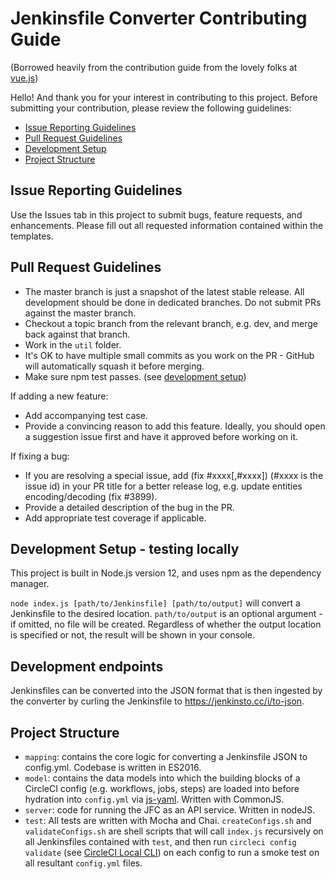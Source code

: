 # Jenkinsfile Converter Contributing Guide

(Borrowed heavily from the contribution guide from the lovely folks at [vue.js](https://github.com/vuejs/vue))

Hello! And thank you for your interest in contributing to this project. Before submitting your contribution, please review the following guidelines:

- [Issue Reporting Guidelines](#issue-reporting-guidelines)
- [Pull Request Guidelines](#pull-request-guidelines)
- [Development Setup](#development-setup)
- [Project Structure](#project-structure)

## Issue Reporting Guidelines

Use the Issues tab in this project to submit bugs, feature requests, and enhancements. Please fill out all requested information contained within the templates.

## Pull Request Guidelines

- The master branch is just a snapshot of the latest stable release. All development should be done in dedicated branches. Do not submit PRs against the master branch.
- Checkout a topic branch from the relevant branch, e.g. dev, and merge back against that branch.
- Work in the `util` folder.
- It's OK to have multiple small commits as you work on the PR - GitHub will automatically squash it before merging.
- Make sure npm test passes. (see [development setup](#development-setup))

If adding a new feature:

- Add accompanying test case.
- Provide a convincing reason to add this feature. Ideally, you should open a suggestion issue first and have it approved before working on it.

If fixing a bug:

- If you are resolving a special issue, add (fix #xxxx[,#xxxx]) (#xxxx is the issue id) in your PR title for a better release log, e.g. update entities encoding/decoding (fix #3899).
- Provide a detailed description of the bug in the PR.
- Add appropriate test coverage if applicable.

## Development Setup - testing locally

This project is built in Node.js version 12, and uses npm as the dependency manager.

`node index.js [path/to/Jenkinsfile] [path/to/output]` will convert a Jenkinsfile to the desired location. `path/to/output` is an optional argument - if omitted, no file will be created. Regardless of whether the output location is specified or not, the result will be shown in your console.

## Development endpoints

Jenkinsfiles can be converted into the JSON format that is then ingested by the converter by curling the Jenkinsfile to https://jenkinsto.cc/i/to-json.

## Project Structure

- `mapping`: contains the core logic for converting a Jenkinsfile JSON to config.yml. Codebase is written in ES2016.
- `model`: contains the data models into which the building blocks of a CircleCI config (e.g. workflows, jobs, steps) are loaded into before hydration into `config.yml` via [js-yaml](https://github.com/nodeca/js-yaml). Written with CommonJS.
- `server`: code for running the JFC as an API service. Written in nodeJS.
- `test`: All tests are written with Mocha and Chai. `createConfigs.sh` and `validateConfigs.sh` are shell scripts that will call `index.js` recursively on all Jenkinsfiles contained with `test`, and then run `circleci config validate` (see [CircleCI Local CLI](https://circleci.com/docs/2.0/local-cli/)) on each config to run a smoke test on all resultant `config.yml` files.
